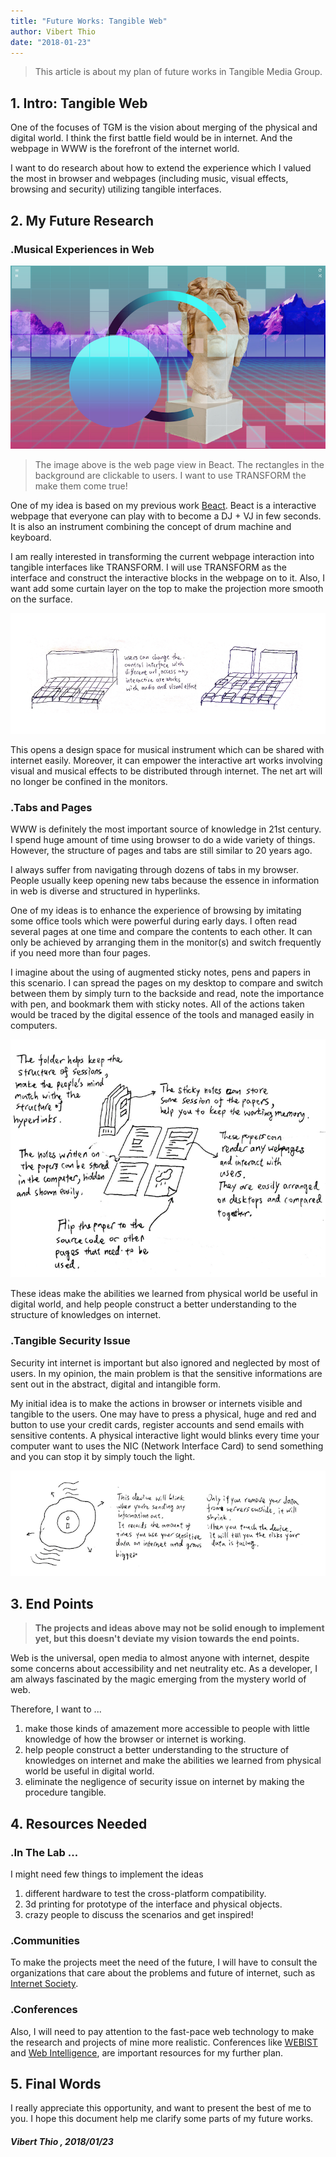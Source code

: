 ```yaml
---
title: "Future Works: Tangible Web"
author: Vibert Thio
date: "2018-01-23"
---
```


> This article is about my plan of future works in Tangible Media Group.

## 1. Intro: Tangible Web

One of the focuses of TGM is the vision about merging of the physical and digital world. I think the first battle field would be in internet. And the webpage in WWW is the forefront of the internet world.

I want to do research about how to extend the experience which I valued the most  in browser and webpages (including music, visual effects, browsing and security) utilizing tangible interfaces.



## 2. My Future Research

### .Musical Experiences in Web

![](./1-1.png)

> The image above is the web page view in Beact. The rectangles in the background are clickable to users. I want to use TRANSFORM the make them come true!

One of my idea is based on my previous work [Beact](https://vibertthio.com/portfolio/projects/beact/). Beact is a interactive webpage that everyone can play with to become a DJ + VJ in few seconds. It is also an instrument combining the concept of drum machine and keyboard.


I am really interested in transforming the current webpage interaction into tangible interfaces like TRANSFORM.  I will use TRANSFORM as the interface and construct the interactive blocks in the webpage on to it. Also, I want add some curtain layer on the top to make the projection more smooth on the surface.

![](./1-4.png)

This opens a design space for musical instrument which can be shared with internet easily. Moreover, it can empower the interactive art works involving visual and musical effects to be distributed through internet. The net art will no longer be confined in the monitors.


### .Tabs and Pages
WWW is definitely the most important source of knowledge in 21st century. I spend huge amount of time using browser to do a wide variety of things. However, the structure of pages and tabs are still similar to 20 years ago.

I always suffer from navigating through dozens of tabs in my browser. People usually keep opening new tabs because the  essence in information in web is diverse and  structured in hyperlinks.

One of my ideas is to enhance the experience of browsing by imitating some office tools which were powerful during early days. I often read several pages at one time and compare the contents to each other. It can only be achieved by arranging them in the monitor(s) and switch frequently if you need more than four pages.

I imagine about the using of augmented sticky notes, pens and papers in this scenario. I can spread the pages on my desktop to compare and switch between them by simply turn to the backside and read, note the importance with pen, and bookmark them with sticky notes. All of the actions taken would be traced by the digital essence of the tools and managed easily in computers.

![](./2-1.png)

These ideas make the abilities we learned from physical world be useful in digital world, and help people construct a better understanding to the structure of knowledges on internet.


### .Tangible Security Issue
Security int internet is important but also ignored and neglected by most of users. In my opinion, the main problem is that the sensitive informations are sent out in the abstract, digital and intangible form.

My initial idea is to make the actions in browser or internets visible and tangible to the users. One may have to press a physical, huge and red and button to use your credit cards, register accounts and send emails with sensitive contents. A physical interactive light would blinks every time your computer want to uses the NIC (Network Interface Card) to send something and you can stop it by simply touch the light.

![](./3-1.png)


## 3. End Points

> **The projects and ideas above may not be solid enough to implement yet, but this doesn't deviate my vision towards the end points.**

Web is the universal, open media to almost anyone with internet, despite some concerns about accessibility and net neutrality etc. As a developer, I am always fascinated by the magic emerging from the mystery world of web.

Therefore, I want to ...
1. make those kinds of amazement more accessible to people with little knowledge of how the browser or internet is working.
2. help people construct a better understanding to the structure of knowledges on internet and make the abilities we learned from physical world be useful in digital world.
3. eliminate the negligence of security issue on internet by making the procedure tangible.


## 4. Resources Needed

### .In The Lab ...
I might need few things to implement the ideas
1. different hardware to test the cross-platform compatibility.
2. 3d printing for prototype of the interface and physical objects.
3. crazy people to discuss the scenarios and get inspired!

### .Communities
To make the projects meet the need of the future, I will have to consult the organizations that care about the problems and future of internet, such as [Internet Society](https://www.internetsociety.org).


### .Conferences
Also, I will need to pay attention to the fast-pace web technology to make the research and projects of mine more realistic. Conferences like [WEBIST](http://www.webist.org/CallForPapers.aspx#A5) and [Web Intelligence](https://webintelligence2018.com/), are important resources for my further plan.

## 5. Final Words
I really appreciate this opportunity, and want to present the best of me to you. I hope this document help me clarify some parts of my future works.

##### Vibert Thio , 2018/01/23
